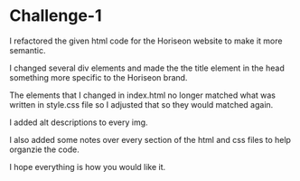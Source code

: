 # Challenge-1

I refactored the given html code for the Horiseon website to make it more semantic.

I changed several div elements and made the the title element in the head something more specific to the Horiseon brand.

The elements that I changed in index.html no longer matched what was written in style.css file so I adjusted that so they would matched again. 

I added alt descriptions to every img.

I also added some notes over every section of the html and css files to help organzie the code.

I hope everything is how you would like it.
